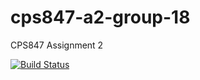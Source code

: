 # cps847-a2-group-18
CPS847 Assignment 2

[![Build Status](https://travis-ci.com/RidhwanS/cps847-a2-group-18.svg?token=qC2qvRqbjuXK49S68vyw&branch=master)](https://travis-ci.com/RidhwanS/cps847-a2-group-18)
